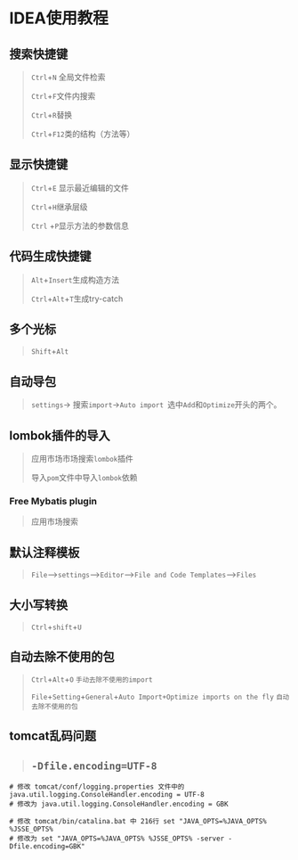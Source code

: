 # IDEA使用教程

## 搜索快捷键

> `Ctrl`+`N` 全局文件检索
>
> `Ctrl`+`F`文件内搜索
>
> `Ctrl`+`R`替换
>
> `Ctrl`+`F12`类的结构（方法等）

## 显示快捷键

> `Ctrl`+`E` 显示最近编辑的文件
>
> `Ctrl`+`H`继承层级
>
> `Ctrl` +`P`显示方法的参数信息

## 代码生成快捷键

> `Alt`+`Insert`生成构造方法
>
> `Ctrl`+`Alt`+`T`生成try-catch

## 多个光标

> `Shift`+`Alt`

## 自动导包

> `settings`-> 搜索`import`->`Auto import `选中`Add`和`Optimize`开头的两个。

## lombok插件的导入

> 应用市场市场搜索`lombok`插件
>
> 导入`pom`文件中导入`lombok`依赖

### Free Mybatis plugin

> 应用市场搜索

## 默认注释模板

>  `File`-->`settings`-->`Editor`-->`File and Code Templates`-->`Files` 

## 大小写转换

> `Ctrl`+`shift`+`U`

## 自动去除不使用的包

> `Ctrl`+`Alt`+`O` `手动去除不使用的import`
>
> `File`+`Setting`+`General`+`Auto Import+Optimize imports on the fly` `自动去除不使用的包`

## tomcat乱码问题

> ## `-Dfile.encoding=UTF-8` 

```shell
# 修改 tomcat/conf/logging.properties 文件中的 java.util.logging.ConsoleHandler.encoding = UTF-8
# 修改为 java.util.logging.ConsoleHandler.encoding = GBK

# 修改 tomcat/bin/catalina.bat 中 216行 set "JAVA_OPTS=%JAVA_OPTS% %JSSE_OPTS%
# 修改为 set "JAVA_OPTS=%JAVA_OPTS% %JSSE_OPTS% -server -Dfile.encoding=GBK"
```

